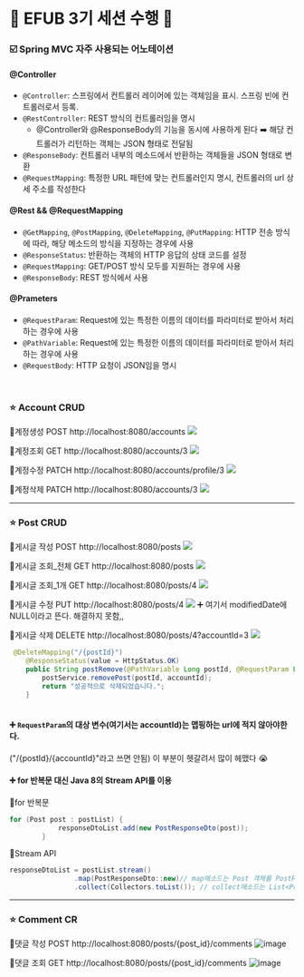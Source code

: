 # 📗 EFUB 3기 세션 수행 📗

### ☑️ Spring MVC 자주 사용되는 어노테이션

#### @Controller
- `@Controller`: 스프링에서 컨트롤러 레이어에 있는 객체임을 표시. 스프링 빈에 컨트롤러로서 등록.
- `@RestController`: REST 방식의 컨트롤러임을 명시
	- @Controller와 @ResponseBody의 기능을 동시에 사용하게 된다
		➡️ 해당 컨트롤러가 리턴하는 객체는 JSON 형태로 전달됨
- `@ResponseBody`: 컨트롤러 내부의 메소드에서 반환하는 객체들을 JSON 형태로 변환
- `@RequestMapping`: 특정한 URL 패턴에 맞는 컨트롤러인지 명시, 컨트롤러의 url 상세 주소를 작성한다

#### @Rest && @RequestMapping
- `@GetMapping`, `@PostMapping`, `@DeleteMapping`, `@PutMapping`: HTTP 전송 방식에 따라, 해당 메소드의 방식을 지정하는 경우에 사용
- `@ResponseStatus`: 반환하는 객체의 HTTP 응답의 상태 코드를 설정
- `@RequestMapping`: GET/POST 방식 모두를 지원하는 경우에 사용
- `@ResponseBody`: REST 방식에서 사용

#### @Prameters
- `@RequestParam`: Request에 있는 특정한 이름의 데이터를 파라미터로 받아서 처리하는 경우에 사용
- `@PathVariable`: Request에 있는 특정한 이름의 데이터를 파라미터로 받아서 처리하는 경우에 사용
- `@RequestBody`: HTTP 요청이 JSON임을 명시

<br>

### ⭐ Account CRUD 
🔻계정생성 POST
http://localhost:8080/accounts
![](https://velog.velcdn.com/images/chhaewxn/post/925ca815-cfe2-4621-9eca-700911305520/image.png)

🔻계정조회 GET
http://localhost:8080/accounts/3
![](https://velog.velcdn.com/images/chhaewxn/post/c393bfb6-f703-4227-a51d-0dac7cf31b00/image.png)

🔻계정수정 PATCH
http://localhost:8080/accounts/profile/3
![](https://velog.velcdn.com/images/chhaewxn/post/3227030c-940b-46d0-8dba-9a40a5d752df/image.png)

🔻계정삭제 PATCH 
http://localhost:8080/accounts/3
![](https://velog.velcdn.com/images/chhaewxn/post/a98656aa-7fa8-4a85-89f9-431251ffa7d9/image.png)

---

### ⭐ Post CRUD 
🔻게시글 작성 POST
http://localhost:8080/posts
![](https://velog.velcdn.com/images/chhaewxn/post/31b346f6-d8ab-4cef-877d-2e456c2d8123/image.png)

🔻게시글 조회_전체 GET
http://localhost:8080/posts
![](https://velog.velcdn.com/images/chhaewxn/post/4dd0f502-239b-41cf-8e27-32596680af38/image.png)

🔻게시글 조회_1개 GET
http://localhost:8080/posts/4
![](https://velog.velcdn.com/images/chhaewxn/post/5f4b31c4-9f0a-4175-a52c-e29fe6e22ff2/image.png)

🔻게시글 수정 PUT
http://localhost:8080/posts/4
![](https://velog.velcdn.com/images/chhaewxn/post/de1ab5a3-e80e-4153-bf89-39e9fe955f3a/image.png)
➕ 여기서 modifiedDate에 NULL이라고 뜬다. 해결하지 못함,,


🔻게시글 삭제 DELETE
http://localhost:8080/posts/4?accountId=3
![](https://velog.velcdn.com/images/chhaewxn/post/59f966fb-12e8-4b18-bc95-e174fd319a54/image.png)

>
```java
 @DeleteMapping("/{postId}")
    @ResponseStatus(value = HttpStatus.OK)
    public String postRemove(@PathVariable Long postId, @RequestParam Long accountId){
        postService.removePost(postId, accountId);
        return "성공적으로 삭제되었습니다.";
    }
    
```

#### ➕ `RequestParam`의 대상 변수(여기서는 accountId)는 맵핑하는 url에 적지 않아야한다.
("/{postId}/{accountId}"라고 쓰면 안됨)
이 부분이 헷갈려서 많이 헤맸다 😭

#### ➕ for 반복문 대신 Java 8의 Stream API를 이용
🔻for 반복문
```java
for (Post post : postList) {
            responseDtoList.add(new PostResponseDto(post));
        }
```

🔻Stream API
```java
responseDtoList = postList.stream()
                .map(PostResponseDto::new)// map메소드는 Post 객체를 PostResponseDto 객체로 변환하기 위해 클래스의 생성자 사용
                .collect(Collectors.toList()); // collect메소드는 List<PostResponseDto>로 변환
```

---

### ⭐ Comment CR 
🔻댓글 작성 POST
http://localhost:8080/posts/{post_id}/comments
![image](https://github.com/chhaewxn/efub3-backend-session/assets/96541582/051f4153-f75c-4c22-a3c0-704abb97b8d4)

🔻댓글 조회 GET
http://localhost:8080/posts/{post_id}/comments
![image](https://github.com/chhaewxn/efub3-backend-session/assets/96541582/84de7ba7-cffd-4997-9844-7cfcb3c796ab)


